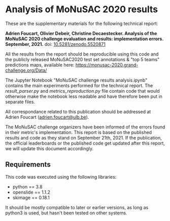 # Analysis of MoNuSAC 2020 results

These are the supplementary materials for the following technical report:

**Adrien Foucart, Olivier Debeir, Christine Decaestecker. 
Analysis of the MoNuSAC 2020 challenge evaluation and results: implementation errors. September, 2021.**
doi: [10.5281/zenodo.5520871](https://doi.org/10.5281/zenodo.5520871)

All the results from the report should be reproducible using this code and the publicly released MoNuSAC2020 test set annotations & "top 5 teams" predictions maps, available here: https://monusac-2020.grand-challenge.org/Data/

The Jupyter Notebook "MoNuSAC challenge results analysis.ipynb" contains the main experiments performed for the technical report. The *result_parser.py* and *metrics_reproduction.py* file contain code that would otherwise make the notebook less readable and have therefore been put in separate files.

All correspondance related to this publication should be addressed at Adrien Foucart (adrien.foucart@ulb.be).

The MoNuSAC challenge organizers have been informed of the errors found in their metric's implementation. This report is based on the published results and code as they stand on September 21th, 2021. If the publication, the official leaderboards or the published code get updated after this report, we will update this document accordingly.

## Requirements

This code was executed using the following libraries:

* python == 3.8
* openslide == 1.1.2
* skimage == 0.18.1

It should be mostly compatible to later or earlier versions, as long as python3 is used, but hasn't been tested on other systems.
